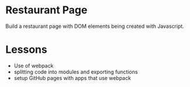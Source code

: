 # Restaurant Page
Build a restaurant page with DOM elements being created with Javascript.

# Lessons
- Use of webpack
- splitting code into modules and exporting functions
- setup GitHub pages with apps that use webpack